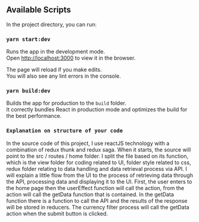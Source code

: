 ## Available Scripts

In the project directory, you can run:

### `yarn start:dev`

Runs the app in the development mode.<br />
Open [http://localhost:3000](http://localhost:3000) to view it in the browser.

The page will reload if you make edits.<br />
You will also see any lint errors in the console.

### `yarn build:dev`

Builds the app for production to the `build` folder.<br />
It correctly bundles React in production mode and optimizes the build for the best performance.


### `Explanation on structure of your code`

In the source code of this project, I use reactJS technology with a combination of redux thunk and redux saga. When it starts, the source will point to the src / routes / home folder. I split the file based on its function, which is the view folder for coding related to UI, folder style related to css, redux folder relating to data handling and data retrieval process via API. I will explain a little flow from the UI to the process of retrieving data through the API, processing data and displaying it to the UI. First, the user enters to the home page then the userEffect function will call the action, from the action will call the getData function that is contained. In the getData function there is a function to call the API and the results of the response will be stored in reducers. The currency filter process will call the getData action when the submit button is clicked.